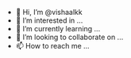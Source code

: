 - 👋 Hi, I’m @vishaalkk
- 👀 I’m interested in ...
- 🌱 I’m currently learning ...
- 💞️ I’m looking to collaborate on ...
- 📫 How to reach me ...

<!---
vishaalkk/vishaalkk is a ✨ special ✨ repository because its `README.md` (this file) appears on your GitHub profile.
You can click the Preview link to take a look at your changes.
[![Vishal's GitHub stats](https://github-readme-stats.vercel.app/api?username=vishaalkk)](https://github.com/anuraghazra/github-readme-stats)
--->
